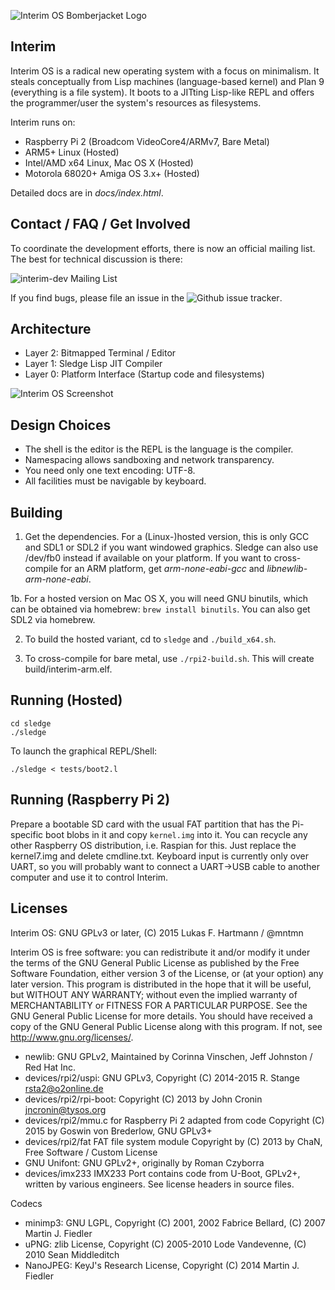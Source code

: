 ![Interim OS Bomberjacket Logo](http://dump.mntmn.com/bjos.png)

Interim
-------

Interim OS is a radical new operating system with a focus on minimalism. It steals conceptually from Lisp machines (language-based kernel) and Plan 9 (everything is a file system). It boots to a JITting Lisp-like REPL and offers the programmer/user the system's resources as filesystems.

Interim runs on:
- Raspberry Pi 2 (Broadcom VideoCore4/ARMv7, Bare Metal)
- ARM5+ Linux (Hosted)
- Intel/AMD x64 Linux, Mac OS X (Hosted)
- Motorola 68020+ Amiga OS 3.x+ (Hosted)

Detailed docs are in *docs/index.html*.

Contact / FAQ / Get Involved
----------------------------

To coordinate the development efforts, there is now an official mailing list. The best for technical discussion is there:

![interim-dev Mailing List](http://sympa.mntmn.com/info/interim-dev) 

If you find bugs, please file an issue in the ![Github issue tracker](https://github.com/mntmn/interim/issues).

Architecture
------------

- Layer 2: Bitmapped Terminal / Editor
- Layer 1: Sledge Lisp JIT Compiler
- Layer 0: Platform Interface (Startup code and filesystems)

![Interim OS Screenshot](http://dump.mntmn.com/interim-paper/illustrations/interim-picture.jpg)

Design Choices
--------------

- The shell is the editor is the REPL is the language is the compiler.
- Namespacing allows sandboxing and network transparency.
- You need only one text encoding: UTF-8.
- All facilities must be navigable by keyboard.

Building
--------

1. Get the dependencies. For a (Linux-)hosted version, this is only GCC and SDL1 or SDL2 if you want windowed graphics. Sledge can also use /dev/fb0 instead if available on your platform. If you want to cross-compile for an ARM platform, get *arm-none-eabi-gcc* and *libnewlib-arm-none-eabi*.

1b. For a hosted version on Mac OS X, you will need GNU binutils, which can be obtained via homebrew: ````brew install binutils````. You can also get SDL2 via homebrew.

2. To build the hosted variant, cd to ````sledge```` and ````./build_x64.sh````.

3. To cross-compile for bare metal, use ````./rpi2-build.sh````. This will create build/interim-arm.elf.

Running (Hosted)
----------------

    cd sledge
    ./sledge

To launch the graphical REPL/Shell:

    ./sledge < tests/boot2.l

Running (Raspberry Pi 2)
------------------------

Prepare a bootable SD card with the usual FAT partition that has the Pi-specific boot blobs in it and copy ````kernel.img```` into it. You can recycle any other Raspberry OS distribution, i.e. Raspian for this. Just replace the kernel7.img and delete cmdline.txt. Keyboard input is currently only over UART, so you will probably want to connect a UART->USB cable to another computer and use it to control Interim. 

Licenses
--------

Interim OS: GNU GPLv3 or later, (C) 2015 Lukas F. Hartmann / @mntmn

Interim OS is free software: you can redistribute it and/or modify
it under the terms of the GNU General Public License as published by
the Free Software Foundation, either version 3 of the License, or
(at your option) any later version.
This program is distributed in the hope that it will be useful,
but WITHOUT ANY WARRANTY; without even the implied warranty of
MERCHANTABILITY or FITNESS FOR A PARTICULAR PURPOSE.  See the
GNU General Public License for more details.
You should have received a copy of the GNU General Public License
along with this program.  If not, see <http://www.gnu.org/licenses/>.

- newlib: GNU GPLv2, Maintained by Corinna Vinschen, Jeff Johnston / Red Hat Inc.
- devices/rpi2/uspi: GNU GPLv3, Copyright (C) 2014-2015  R. Stange <rsta2@o2online.de>
- devices/rpi2/rpi-boot: Copyright (C) 2013 by John Cronin <jncronin@tysos.org>
- devices/rpi2/mmu.c for Raspberry Pi 2 adapted from code Copyright (C) 2015 by Goswin von Brederlow, GNU GPLv3+
- devices/rpi2/fat FAT file system module Copyright by (C) 2013 by ChaN, Free Software / Custom License
- GNU Unifont: GNU GPLv2+, originally by Roman Czyborra
- devices/imx233 IMX233 Port contains code from U-Boot, GPLv2+, written by various engineers. See license headers in source files.

Codecs

- minimp3: GNU LGPL, Copyright (C) 2001, 2002 Fabrice Bellard, (C) 2007 Martin J. Fiedler
- uPNG: zlib License, Copyright (C) 2005-2010 Lode Vandevenne, (C) 2010 Sean Middleditch
- NanoJPEG: KeyJ's Research License, Copyright (C) 2014 Martin J. Fiedler
